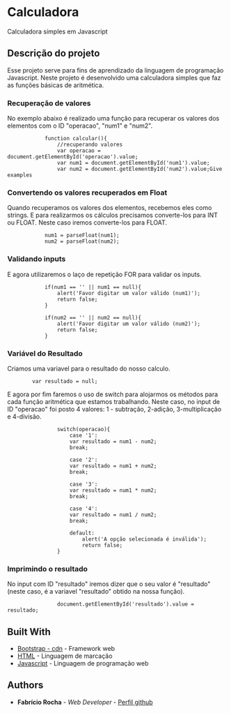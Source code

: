 # Calculadora

Calculadora simples em Javascript

## Descrição do projeto

Esse projeto serve para fins de aprendizado da linguagem de programação Javascript. Neste projeto é desenvolvido uma calculadora simples que faz as funções básicas de aritmética.

### Recuperação de valores

No exemplo abaixo é realizado uma função para recuperar os valores dos elementos com o ID "operacao", "num1" e "num2".

```
			function calcular(){
				//recuperando valores
				var operacao = document.getElementById('operacao').value;
				var num1 = document.getElementById('num1').value;
				var num2 = document.getElementById('num2').value;Give examples
```

### Convertendo os valores recuperados em Float

Quando recuperamos os valores dos elementos, recebemos eles como strings. E para realizarmos os cálculos precisamos converte-los para INT ou FLOAT. Neste caso iremos converte-los para FLOAT.

```
			num1 = parseFloat(num1);
			num2 = parseFloat(num2);
```

### Validando inputs
E agora utilizaremos o laço de repetição FOR para validar os inputs.

```
			if(num1 == '' || num1 == null){
				alert('Favor digitar um valor válido (num1)');
				return false;
			}	

			if(num2 == '' || num2 == null){
				alert('Favor digitar um valor válido (num2)');
				return false;
			}
```

### Variável do Resultado
Criamos uma variavel para o resultado do nosso calculo.
```
		var resultado = null;
```

E agora por fim faremos o uso de switch para alojarmos os métodos para cada função aritmética que estamos trabalhando. Neste caso, no input de ID "operacao" foi posto 4 valores: 1 - subtração, 2-adição, 3-multiplicação e 4-divisão.

```
				switch(operacao){
					case '1':
					var resultado = num1 - num2;
					break;

					case '2':
					var resultado = num1 + num2;
					break;

					case '3':
					var resultado = num1 * num2;
					break;

					case '4':
					var resultado = num1 / num2;
					break;

					default:
						alert('A opção selecionada é inválida');
						return false;
				}
```

### Imprimindo o resultado

No input com ID "resultado" iremos dizer que o seu valor é "resultado"(neste caso, é a variavel "resultado" obtido na nossa função).

```
				document.getElementById('resultado').value = resultado;
```


## Built With

* [Bootstrap - cdn](https://maxcdn.bootstrapcdn.com/bootstrap/3.3.6/css/bootstrap.min.css) - Framework web
* [HTML](#) - Linguagem de marcação
* [Javascript](#) - Linguagem de programação web


## Authors

* **Fabrício Rocha** - *Web Developer* - [Perfil github](https://github.com/Developer-Rocha)



